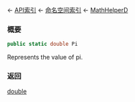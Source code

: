 ← [API索引](Api-Index) ← [命名空间索引](Namespace-Index) ← [MathHelperD](VRageMath.MathHelperD)

### 概要

```csharp
public static double Pi
```

Represents the value of pi.

### 返回

[double](https://docs.microsoft.com/en-us/dotnet/api/System.Double?view=netframework-4.6)

